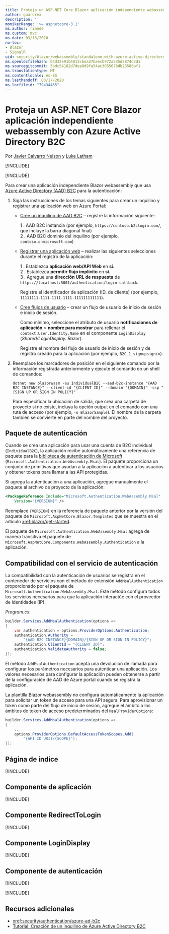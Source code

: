 ```yaml
---
title: Proteja un ASP.NET Core Blazor aplicación independiente webassembly con Azure Active Directory B2C
author: guardrex
description: ''
monikerRange: '>= aspnetcore-3.1'
ms.author: riande
ms.custom: mvc
ms.date: 03/16/2020
no-loc:
- Blazor
- SignalR
uid: security/blazor/webassembly/standalone-with-azure-active-directory-b2c
ms.openlocfilehash: b4d32e91b4013cbea37baecb972a535d2874d3d1
ms.sourcegitcommit: 5bdc54162d7dea8d9fa54ac3055678db23586af1
ms.translationtype: MT
ms.contentlocale: es-ES
ms.lasthandoff: 03/17/2020
ms.locfileid: "79434465"
---
```

# <a name="secure-an-aspnet-core-opno-locblazor-webassembly-standalone-app-with-azure-active-directory-b2c"></a>Proteja un ASP.NET Core Blazor aplicación independiente webassembly con Azure Active Directory B2C

Por [Javier Calvarro Nelson](https://github.com/javiercn) y [Luke Latham](https://github.com/guardrex)

[!INCLUDE[](~/includes/blazorwasm-preview-notice.md)]

[!INCLUDE[](~/includes/blazorwasm-3.2-template-article-notice.md)]

Para crear una aplicación independiente Blazor webassembly que usa [Azure Active Directory (AAD) B2C](/azure/active-directory-b2c/overview) para la autenticación:

1. Siga las instrucciones de los temas siguientes para crear un inquilino y registrar una aplicación web en Azure Portal:

   * [Cree un inquilino de AAD B2C](/azure/active-directory-b2c/tutorial-create-tenant) &ndash; registre la información siguiente:

     1 \. AAD B2C instancia (por ejemplo, `https://contoso.b2clogin.com/`, que incluye la barra diagonal final)<br>
     2 \. AAD B2C dominio del inquilino (por ejemplo, `contoso.onmicrosoft.com`)

   * [Registrar una aplicación web](/azure/active-directory-b2c/tutorial-register-applications) &ndash; realizar las siguientes selecciones durante el registro de la aplicación:

     1 \. Establezca **aplicación web/API Web** en **sí**.<br>
     2 \. Establezca **permitir flujo implícito** en **sí**.<br>
     3 \. Agregue una **dirección URL de respuesta** de `https://localhost:5001/authentication/login-callback`.

     Registre el identificador de aplicación (ID. de cliente) (por ejemplo, `11111111-1111-1111-1111-111111111111`).

   * [Cree flujos de usuario](/azure/active-directory-b2c/tutorial-create-user-flows) &ndash; crear un flujo de usuario de inicio de sesión e inicio de sesión.

     Como mínimo, seleccione el atributo de usuario **notificaciones de aplicación** > **nombre para mostrar** para rellenar el `context.User.Identity.Name` en el componente `LoginDisplay` (*Shared/LoginDisplay. Razor*).

     Registre el nombre del flujo de usuario de inicio de sesión y de registro creado para la aplicación (por ejemplo, `B2C_1_signupsignin`).

1. Reemplace los marcadores de posición en el siguiente comando por la información registrada anteriormente y ejecute el comando en un shell de comandos:

   ```dotnetcli
   dotnet new blazorwasm -au IndividualB2C --aad-b2c-instance "{AAD B2C INSTANCE}" --client-id "{CLIENT ID}" --domain "{DOMAIN}" -ssp "{SIGN UP OR SIGN IN POLICY}"
   ```

   Para especificar la ubicación de salida, que crea una carpeta de proyecto si no existe, incluya la opción output en el comando con una ruta de acceso (por ejemplo, `-o BlazorSample`). El nombre de la carpeta también se convierte en parte del nombre del proyecto.

## <a name="authentication-package"></a>Paquete de autenticación

Cuando se crea una aplicación para usar una cuenta de B2C individual (`IndividualB2C`), la aplicación recibe automáticamente una referencia de paquete para la [biblioteca de autenticación de Microsoft](/azure/active-directory/develop/msal-overview) (`Microsoft.Authentication.WebAssembly.Msal`). El paquete proporciona un conjunto de primitivas que ayudan a la aplicación a autenticar a los usuarios y obtener tokens para llamar a las API protegidas.

Si agrega la autenticación a una aplicación, agregue manualmente el paquete al archivo de proyecto de la aplicación:

```xml
<PackageReference Include="Microsoft.Authentication.WebAssembly.Msal" 
    Version="{VERSION}" />
```

Reemplace `{VERSION}` en la referencia de paquete anterior por la versión del paquete de `Microsoft.AspNetCore.Blazor.Templates` que se muestra en el artículo <xref:blazor/get-started>.

El paquete de `Microsoft.Authentication.WebAssembly.Msal` agrega de manera transitiva el paquete de `Microsoft.AspNetCore.Components.WebAssembly.Authentication` a la aplicación.

## <a name="authentication-service-support"></a>Compatibilidad con el servicio de autenticación

La compatibilidad con la autenticación de usuarios se registra en el contenedor de servicios con el método de extensión `AddMsalAuthentication` proporcionado por el paquete de `Microsoft.Authentication.WebAssembly.Msal`. Este método configura todos los servicios necesarios para que la aplicación interactúe con el proveedor de identidades (IP).

*Program.cs*:

```csharp
builder.Services.AddMsalAuthentication(options =>
{
    var authentication = options.ProviderOptions.Authentication;
    authentication.Authority = 
        "{AAD B2C INSTANCE}{DOMAIN}/{SIGN UP OR SIGN IN POLICY}";
    authentication.ClientId = "{CLIENT ID}";
    authentication.ValidateAuthority = false;
});
```

El método `AddMsalAuthentication` acepta una devolución de llamada para configurar los parámetros necesarios para autenticar una aplicación. Los valores necesarios para configurar la aplicación pueden obtenerse a partir de la configuración de AAD de Azure portal cuando se registra la aplicación.

La plantilla Blazor webassembly no configura automáticamente la aplicación para solicitar un token de acceso para una API segura. Para aprovisionar un token como parte del flujo de inicio de sesión, agregue el ámbito a los ámbitos de token de acceso predeterminados del `MsalProviderOptions`:

```csharp
builder.Services.AddMsalAuthentication(options =>
{
    ...
    options.ProviderOptions.DefaultAccessTokenScopes.Add(
        "{API ID URI}/{SCOPE}");
});
```

## <a name="index-page"></a>Página de índice

[!INCLUDE[](~/includes/blazor-security/index-page.md)]

## <a name="app-component"></a>Componente de aplicación

[!INCLUDE[](~/includes/blazor-security/app-component.md)]

## <a name="redirecttologin-component"></a>Componente RedirectToLogin

[!INCLUDE[](~/includes/blazor-security/redirecttologin-component.md)]

## <a name="logindisplay-component"></a>Componente LoginDisplay

[!INCLUDE[](~/includes/blazor-security/logindisplay-component.md)]

## <a name="authentication-component"></a>Componente de autenticación

[!INCLUDE[](~/includes/blazor-security/authentication-component.md)]

[!INCLUDE[](~/includes/blazor-security/troubleshoot.md)]

## <a name="additional-resources"></a>Recursos adicionales

* <xref:security/authentication/azure-ad-b2c>
* [Tutorial: Creación de un inquilino de Azure Active Directory B2C](/azure/active-directory-b2c/tutorial-create-tenant)
